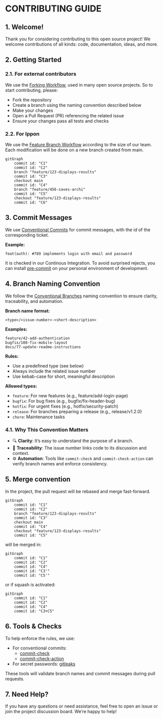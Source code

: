 # CONTRIBUTING GUIDE

## 1. Welcome!

Thank you for considering contributing to this open source project! We welcome contributions of all kinds: code, documentation, ideas, and more.

## 2. Getting Started

### 2.1. For external contributors

We use the [Forking Workflow](https://www.atlassian.com/git/tutorials/comparing-workflows/forking-workflow), used in
many open source projects. So to start contributing, please:

- Fork the repository
- Create a branch using the naming convention described below
- Make your changes
- Open a Pull Request (PR) referencing the related issue
- Ensure your changes pass all tests and checks

### 2.2. For Ippon

We use
the [Feature Branch Workflow](https://www.atlassian.com/git/tutorials/comparing-workflows/feature-branch-workflow)
according to the size of our team. Each modification will be done on a new branch created from main.

```mermaid
gitGraph
	commit id: "C1"
	commit id: "C2"
	branch "feature/123-displays-results"
	commit id: "C3"
	checkout main
	commit id: "C4"
	branch "feature/456-saves-archi"
	commit id: "C5"
	checkout "feature/123-displays-results"
	commit id: "C6"
```

## 3. Commit Messages

We use [Conventional Commits](https://www.conventionalcommits.org/) for commit messages, with the id of the corresponding ticket.

**Example:**

```
feat(auth): #789 implements login with email and password
```

It is checked in our Continous Integration.
To avoid surprised rejects, you can install [pre-commit](https://pre-commit.com) on your personal environment of development.

## 4. Branch Naming Convention

We follow the [Conventional Branches](https://conventional-branch.github.io/) naming convention to ensure clarity, traceability, and automation.

**Branch name format:**

```
<type>/<issue-number>-<short-description>
```

**Examples:**

```
feature/42-add-authentication
bugfix/108-fix-mobile-layout
docs/77-update-readme-instructions
```

**Rules:**

- Use a predefined type (see below)
- Always include the related issue number
- Use kebab-case for short, meaningful description

**Allowed types:**

- `feature`: For new features (e.g., feature/add-login-page)
- `bugfix`: For bug fixes (e.g., bugfix/fix-header-bug)
- `hotfix`: For urgent fixes (e.g., hotfix/security-patch)
- `release`: For branches preparing a release (e.g., release/v1.2.0)
- `chore`: Maintenance tasks

### 4.1. Why This Convention Matters

- 🔍 **Clarity**: It’s easy to understand the purpose of a branch.
- 🔗 **Traceability**: The issue number links code to its discussion and context.
- ⚙️ **Automation**: Tools like `commit-check` and `commit-check-action` can verify branch names and enforce consistency.

## 5. Merge convention

In the project, the pull request will be rebased and merge fast-forward.

```mermaid
gitGraph
	commit id: "C1"
	commit id: "C2"
	branch "feature/123-displays-results"
	commit id: "C3"
	checkout main
	commit id: "C4"
	checkout "feature/123-displays-results"
	commit id: "C5"
```

will be merged in:

```mermaid
gitGraph
	commit id: "C1"
	commit id: "C2"
	commit id: "C4"
	commit id: "C3'"
	commit id: "C5'"
```

or if squash is activated:

```mermaid
gitGraph
	commit id: "C1"
	commit id: "C2"
	commit id: "C4"
	commit id: "C3+C5"
```

## 6. Tools & Checks

To help enforce the rules, we use:

- For conventional commits:
  - [commit-check](https://github.com/commit-check/commit-check)
  - [commit-check-action](https://github.com/commit-check/commit-check-action)
- For secret passwords: [gitleaks](https://github.com/gitleaks/gitleaks/blob/master/README.md#pre-commit)

These tools will validate branch names and commit messages during pull requests.

## 7. Need Help?

If you have any questions or need assistance, feel free to open an issue or join the project discussion board. We’re happy to help!